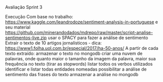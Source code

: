 Avaliação Sprint 3

Execução
Com base no trabalho: https://www.kaggle.com/leandrodoze/sentiment-analysis-in-portuguese e seu material https://github.com/minerandodados/mdrepo/raw/master/script-analise-sentimentos-live.zip usar o SPACY para fazer a análise de sentimento
Extrair o texto de 10 artigos jornalísticos - dica: https://www1.folha.uol.com.br/especial/2017/ha-50-anos/
A partir de cada texto extraído:
armazenar o texto no mongodb
criar uma nuvem de palavras, onde quanto maior o tamanho da imagem da palavra, maior sua frequência no texto (tirar as stopwords)
listar todos os verbos utilizados
identificar e listar todas entidades nomeadas
possibilitar a análise de sentimento das frases do texto
armazenar a análise no mongodb

